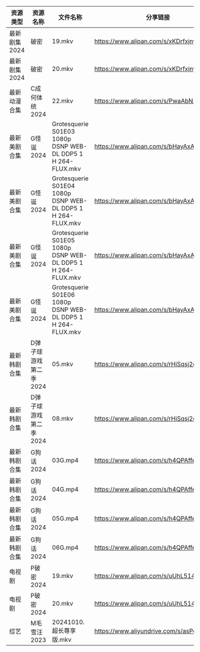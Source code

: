 | 资源类型     | 资源名称          | 文件名称                                                        | 分享链接                                      | 更新时间                |
| -------- | ------------- | ----------------------------------------------------------- | ----------------------------------------- | ------------------- |
| 最新剧集2024 | 破密            | 19.mkv                                                      | https://www.alipan.com/s/xKDrfxjnykD      | 2024-10-11 00:08:31 |
| 最新剧集2024 | 破密            | 20.mkv                                                      | https://www.alipan.com/s/xKDrfxjnykD      | 2024-10-11 00:08:31 |
| 最新动漫合集   | C成何体统2024     | 22.mkv                                                      | https://www.alipan.com/s/PwaAbN16cec      | 2024-10-11 12:08:21 |
| 最新美剧合集   | G怪诞2024       | Grotesquerie S01E03 1080p DSNP WEB-DL DDP5 1 H 264-FLUX.mkv | https://www.alipan.com/s/bHayAxAMgZQ      | 2024-10-11 12:05:26 |
| 最新美剧合集   | G怪诞2024       | Grotesquerie S01E04 1080p DSNP WEB-DL DDP5 1 H 264-FLUX.mkv | https://www.alipan.com/s/bHayAxAMgZQ      | 2024-10-11 12:05:26 |
| 最新美剧合集   | G怪诞2024       | Grotesquerie S01E05 1080p DSNP WEB-DL DDP5 1 H 264-FLUX.mkv | https://www.alipan.com/s/bHayAxAMgZQ      | 2024-10-11 12:05:26 |
| 最新美剧合集   | G怪诞2024       | Grotesquerie S01E06 1080p DSNP WEB-DL DDP5 1 H 264-FLUX.mkv | https://www.alipan.com/s/bHayAxAMgZQ      | 2024-10-11 12:05:25 |
| 最新韩剧合集   | D弹子球游戏第二季2024 | 05.mkv                                                      | https://www.alipan.com/s/rHiSqsj2emw      | 2024-10-11 12:05:23 |
| 最新韩剧合集   | D弹子球游戏第二季2024 | 08.mkv                                                      | https://www.alipan.com/s/rHiSqsj2emw      | 2024-10-11 12:05:22 |
| 最新韩剧合集   | G狗话2024       | 03G.mp4                                                     | https://www.alipan.com/s/h4QPAffesJn      | 2024-10-11 12:05:30 |
| 最新韩剧合集   | G狗话2024       | 04G.mp4                                                     | https://www.alipan.com/s/h4QPAffesJn      | 2024-10-11 12:05:30 |
| 最新韩剧合集   | G狗话2024       | 05G.mp4                                                     | https://www.alipan.com/s/h4QPAffesJn      | 2024-10-11 12:05:29 |
| 最新韩剧合集   | G狗话2024       | 06G.mp4                                                     | https://www.alipan.com/s/h4QPAffesJn      | 2024-10-11 12:05:29 |
| 电视剧      | P破密2024       | 19.mkv                                                      | https://www.alipan.com/s/uUhL514p4K1      | 2024-10-11 00:05:48 |
| 电视剧      | P破密2024       | 20.mkv                                                      | https://www.alipan.com/s/uUhL514p4K1      | 2024-10-11 00:05:48 |
| 综艺       | M毛雪汪2023      | 20241010.超长尊享版.mkv                                          | https://www.aliyundrive.com/s/asPqfgPRqAg | 2024-10-11 00:07:00 |
